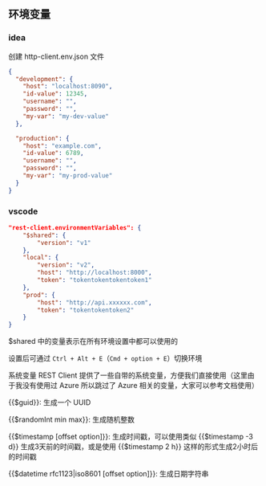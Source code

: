 ## 环境变量
### idea
创建 http-client.env.json 文件
```json
{
  "development": {
    "host": "localhost:8090",
    "id-value": 12345,
    "username": "",
    "password": "",
    "my-var": "my-dev-value"
  },

  "production": {
    "host": "example.com",
    "id-value": 6789,
    "username": "",
    "password": "",
    "my-var": "my-prod-value"
  }
}
```

###  vscode
```json
"rest-client.environmentVariables": {
    "$shared": {
        "version": "v1"
    },
    "local": {
        "version": "v2",
        "host": "http://localhost:8000",
        "token": "tokentokentokentoken1"
    },
    "prod": {
        "host": "http://api.xxxxxx.com",
        "token": "tokentokentoken2"
    }
}

```
$shared 中的变量表示在所有环境设置中都可以使用的

设置后可通过 `Ctrl + Alt + E`（`Cmd + option + E`）切换环境

系统变量
REST Client 提供了一些自带的系统变量，方便我们直接使用（这里由于我没有使用过 Azure 所以跳过了 Azure 相关的变量，大家可以参考文档使用）

{{$guid}}: 生成一个 UUID

{{$randomInt min max}}: 生成随机整数

{{$timestamp [offset option]}}: 生成时间戳，可以使用类似 {{$timestamp -3 d}} 生成3天前的时间戳，或是使用 {{$timestamp 2 h}} 这样的形式生成2小时后的时间戳

{{$datetime rfc1123|iso8601 [offset option]}}: 生成日期字符串
